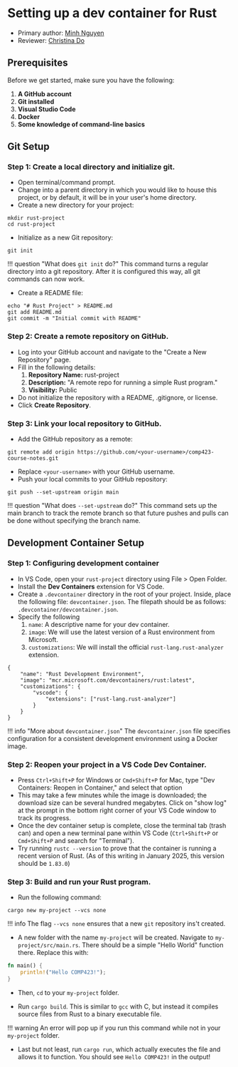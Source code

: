 # Setting up a dev container for Rust

* Primary author: [Minh Nguyen](https://github.com/mp-nguyen26)
* Reviewer: [Christina Do](https://github.com/chrxstyxdo)

## Prerequisites
Before we get started, make sure you have the following:

1. **A GitHub account**
2. **Git installed**
3. **Visual Studio Code**
4. **Docker**
5. **Some knowledge of command-line basics**

## Git Setup

### Step 1: Create a local directory and initialize git.

* Open terminal/command prompt.
* Change into a parent directory in which you would like to house this project, or by default, it will be in your user's home directory.
* Create a new directory for your project:
```
mkdir rust-project
cd rust-project
```
* Initialize as a new Git repository:
```
git init
```
!!! question "What does `git init` do?"
    This command turns a regular directory into a git repository. After it is configured this way, all git commands can now work.
* Create a README file:
```
echo "# Rust Project" > README.md
git add README.md
git commit -m "Initial commit with README"
```

### Step 2: Create a remote repository on GitHub.

* Log into your GitHub account and navigate to the "Create a New Repository" page.
* Fill in the following details:
    1. **Repository Name:** rust-project
    2. **Description:** "A remote repo for running a simple Rust program."
    3. **Visibility:** Public
* Do not initialize the repository with a README, .gitignore, or license.
* Click **Create Repository**.

### Step 3: Link your local repository to GitHub.

* Add the GitHub repository as a remote:
```
git remote add origin https://github.com/<your-username>/comp423-course-notes.git
```
* Replace `<your-username>` with your GitHub username.
* Push your local commits to your GitHub repository:
```
git push --set-upstream origin main
```
!!! question "What does `--set-upstream` do?"
    This command sets up the main branch to track the remote branch so that future pushes and pulls can be done without specifying the branch name.

## Development Container Setup

### Step 1: Configuring development container

* In VS Code, open your `rust-project` directory using File > Open Folder.
* Install the **Dev Containers** extension for VS Code.
* Create a `.devcontainer` directory in the root of your project. Inside, place the following file: `devcontainer.json`. The filepath should be as follows: `.devcontainer/devcontainer.json`.
* Specify the following
    1. `name`: A descriptive name for your dev container.
    2. `image`: We will use the latest version of a Rust environment from Microsoft.
    3. `customizations`: We will install the official `rust-lang.rust-analyzer` extension.

```
{
    "name": "Rust Development Environment",
    "image": "mcr.microsoft.com/devcontainers/rust:latest",
    "customizations": {
        "vscode": {
            "extensions": ["rust-lang.rust-analyzer"]
        }
    }
}
```
!!! info "More about `devcontainer.json`"
    The `devcontainer.json` file specifies configuration for a consistent development environment using a Docker image.

### Step 2: Reopen your project in a VS Code Dev Container.

* Press `Ctrl+Shift+P` for Windows or `Cmd+Shift+P` for Mac, type "Dev Containers: Reopen in Container," and select that option
* This may take a few minutes while the image is downloaded; the download size can be several hundred megabytes. Click on "show log" at the prompt in the bottom right corner of your VS Code window to track its progress.
* Once the dev container setup is complete, close the terminal tab (trash can) and open a new terminal pane within VS Code (`Ctrl+Shift+P` or `Cmd+Shift+P` and search for "Terminal").
* Try running `rustc --version` to prove that the container is running a recent version of Rust. (As of this writing in January 2025, this version should be `1.83.0`)

### Step 3: Build and run your Rust program.

* Run the following command:
```
cargo new my-project --vcs none
```

!!! info
    The flag `--vcs none` ensures that a new `git` repository ins't created.

* A new folder with the name `my-project` will be created. Navigate to `my-project/src/main.rs`. There should be a simple "Hello World" function there. Replace this with:
```rs
fn main() {
    println!("Hello COMP423!");
}
```

* Then, `cd` to your `my-project` folder.

* Run `cargo build`. This is similar to `gcc` with C, but instead it compiles source files from Rust to a binary executable file.

!!! warning
    An error will pop up if you run this command while not in your `my-project` folder.

* Last but not least, run `cargo run`, which actually executes the file and allows it to function. You should see `Hello COMP423!` in the output!